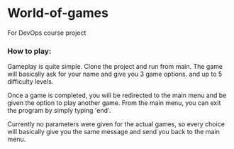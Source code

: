 # World-of-games
For DevOps course project

### How to play: ###

Gameplay is quite simple. Clone the project and run from main. The game will basically
ask for your name and give you 3 game options. and up to 5 difficulty levels.

Once a game is completed, you will be redirected to the main menu and be given the option
to play another game. From the main menu, you can exit the program by simply typing 'end'.

Currently no parameters were given for the actual games, so every choice will basically
give you the same message and send you back to the main menu. 
